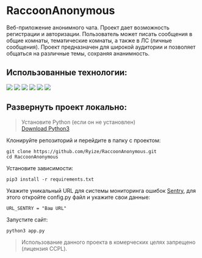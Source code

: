 # RaccoonAnonymous

Веб-приложение анонимного чата. Проект дает возможность регистрации и авторизации. Пользователь может писать сообщения в общие комнаты, тематические комнаты, а также в ЛС (личные сообщения). Проект предназначен для широкой аудитории и позволяет общаться на различные темы, сохраняя ананимность.

## Использованные технологии: 


![](https://img.shields.io/badge/Python-3776AB?style=for-the-badge&logo=python&logoColor=white)
![](https://img.shields.io/badge/Flask-000000?style=for-the-badge&logo=flask&logoColor=white)
![](https://img.shields.io/badge/Bootstrap-563D7C?style=for-the-badge&logo=bootstrap&logoColor=white)
![](https://img.shields.io/badge/SQLite-07405E?style=for-the-badge&logo=sqlite&logoColor=white)
![](https://img.shields.io/badge/HTML5-E34F26?style=for-the-badge&logo=html5&logoColor=white)
![](https://img.shields.io/badge/JavaScript-323330?style=for-the-badge&logo=javascript&logoColor=F7DF1E)

## Развернуть проект локально:

> Установите Python (если он не установлен)<br>
> [Download Python3](https://www.python.org/downloads/)

Клонируйте репозиторий и перейдите в папку с проектом:
```
git clone https://github.com/Ryize/RaccoonAnonymous.git
cd RaccoonAnonymous
```

Установите зависимости:
```
pip3 install -r requirements.txt
```

Укажите уникальный URL для системы мониторинга ошибок [Sentry](https://sentry.io), для этого откройте config.py файл и укажите свои данные:
```
URL_SENTRY = "Ваш URL"
```

Запустите сайт:
```
python3 app.py
```

> Использование данного проекта в комерческих целях запрещено (лицензия CCPL).
